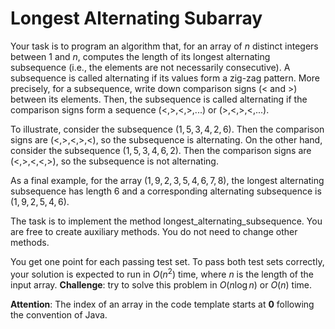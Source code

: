 # Longest Alternating Subarray


Your task is to program an algorithm that, for an array of $n$ distinct integers between $1$ and $n$, computes the length of its longest alternating subsequence (i.e., the elements are not necessarily consecutive). A subsequence is called alternating if its values form a zig-zag pattern. More precisely, for a subsequence, write down comparison signs ($<$ and $>$) between its elements. Then, the subsequence is called alternating if the comparison signs form a sequence $(<, >, <, >, ...)$ or $(>, <, >, <, ...)$.

To illustrate, consider the subsequence $(1, 5, 3, 4, 2, 6)$. Then the comparison signs are $(<, >, <, >, <)$, so the subsequence is alternating. On the other hand, consider the subsequence $(1, 5, 3, 4, 6, 2)$. Then the comparison signs are $(<, >, <, <, >)$, so the subsequence is not alternating.

As a final example, for the array $(1, 9, 2, 3, 5, 4, 6, 7, 8)$, the longest alternating subsequence has length $6$ and a corresponding alternating subsequence is $(1, 9, 2, 5, 4, 6)$.

The task is to implement the method longest_alternating_subsequence. You are free to create auxiliary methods. You do not need to change other methods. 

You get one point for each passing test set. To pass both test sets correctly, your solution is expected to run in $O(n^2)$ time, where $n$ is the length of the input array. **Challenge**: try to solve this problem in $O(n \log n)$ or $O(n)$ time.

**Attention**: The index of an array in the code template starts at **0** following the convention of Java.